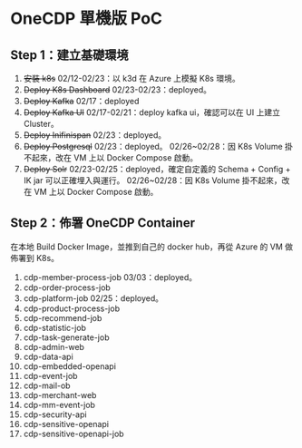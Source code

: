 # OneCDP 單機版 PoC

## Step 1：建立基礎環境

1. ~~安裝 k8s~~
    02/12-02/23：以 k3d 在 Azure 上模擬 K8s 環境。
1. ~~Deploy K8s Dashboard~~
    02/23-02/23：deployed。
1. ~~Deploy Kafka~~
    02/17：deployed
1. ~~Deploy Kafka UI~~
    02/17-02/21：deploy kafka ui，確認可以在 UI 上建立 Cluster。
1. ~~Deploy Inifinispan~~
    02/23：deployed。
1. ~~Deploy Postgresql~~
    02/23：deployed。
    02/26~02/28：因 K8s Volume 掛不起來，改在 VM 上以 Docker Compose 啟動。
1. ~~Deploy Solr~~
    02/23-02/25：deployed，確定自定義的 Schema + Config + IK jar 可以正確埋入與運行。
    02/26~02/28：因 K8s Volume 掛不起來，改在 VM 上以 Docker Compose 啟動。

## Step 2：佈署 OneCDP Container

在本地 Build Docker Image，並推到自己的 docker hub，再從 Azure 的 VM 做佈署到 K8s。

1. cdp-member-process-job
    03/03：deployed。
1. cdp-order-process-job
1. cdp-platform-job
    02/25：deployed。
1. cdp-product-process-job
1. cdp-recommend-job
1. cdp-statistic-job
1. cdp-task-generate-job
1. cdp-admin-web
1. cdp-data-api
1. cdp-embedded-openapi
1. cdp-event-job
1. cdp-mail-ob
1. cdp-merchant-web
1. cdp-mm-event-job
1. cdp-security-api
1. cdp-sensitive-openapi
1. cdp-sensitive-openapi-job
